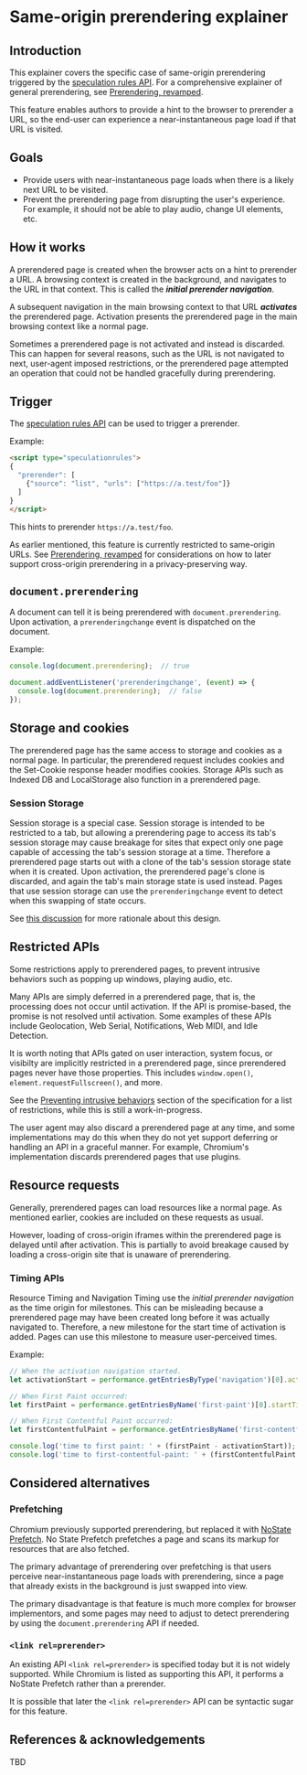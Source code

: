# Same-origin prerendering explainer

## Introduction

This explainer covers the specific case of same-origin prerendering triggered by the [speculation rules API](triggers.md). For a comprehensive explainer of general prerendering, see [Prerendering, revamped](README.md).

This feature enables authors to provide a hint to the browser to prerender a URL, so the end-user can experience a near-instantaneous page load if that URL is visited.

## Goals

* Provide users with near-instantaneous page loads when there is a likely next URL to be visited.
* Prevent the prerendering page from disrupting the user's experience. For example, it should not be able to play audio, change UI elements, etc.

## How it works

A prerendered page is created when the browser acts on a hint to prerender a URL. A browsing context is created in the background, and navigates to the URL in that context. This is called the ***initial prerender navigation***.

A subsequent navigation in the main browsing context to that URL ***activates*** the prerendered page. Activation presents the prerendered page in the main browsing context like a normal page.

Sometimes a prerendered page is not activated and instead is discarded. This can happen for several reasons, such as the URL is not navigated to next, user-agent imposed restrictions, or the prerendered page attempted an operation that could not be handled gracefully during prerendering.

## Trigger

The [speculation rules API](triggers.md) can be used to trigger a prerender.

Example:
```html
<script type="speculationrules">
{
  "prerender": [
    {"source": "list", "urls": ["https://a.test/foo"]}
  ]
}
</script>
```

This hints to prerender `https://a.test/foo`.

As earlier mentioned, this feature is currently restricted to same-origin URLs. See [Prerendering, revamped](README.md) for considerations on how to later support cross-origin prerendering in a privacy-preserving way.

## `document.prerendering`

A document can tell it is being prerendered with `document.prerendering`. Upon activation, a `prerenderingchange` event is dispatched on the document.

Example:
```javascript
console.log(document.prerendering);  // true

document.addEventListener('prerenderingchange', (event) => {
  console.log(document.prerendering);  // false
});
```

## Storage and cookies

The prerendered page has the same access to storage and cookies as a normal page. In particular, the prerendered request includes cookies and the Set-Cookie response header modifies cookies. Storage APIs such as Indexed DB and LocalStorage also function in a prerendered page.

### Session Storage

Session storage is a special case. Session storage is intended to be restricted to a tab, but allowing a prerendering page to access its tab's session storage may cause breakage for sites that expect only one page capable of accessing the tab's session storage at a time. Therefore a prerendered page starts out with a clone of the tab's session storage state when it is created. Upon activation, the prerendered page's clone is discarded, and again the tab's main storage state is used instead. Pages that use session storage can use the `prerenderingchange` event to detect when this swapping of state occurs.

See [this discussion](https://github.com/whatwg/storage/issues/119) for more rationale about this design.

## Restricted APIs

Some restrictions apply to prerendered pages, to prevent intrusive behaviors such as popping up windows, playing audio, etc.

Many APIs are simply deferred in a prerendered page, that is, the processing does not occur until activation. If the API is promise-based, the promise is not resolved until activation. Some examples of these APIs include Geolocation, Web Serial, Notifications, Web MIDI, and Idle Detection.

It is worth noting that APIs gated on user interaction, system focus, or visibilty are implicitly restricted in a prerendered page, since prerendered pages never have those properties. This includes `window.open()`, `element.requestFullscreen()`, and more.

See the [Preventing intrusive behaviors](https://wicg.github.io/nav-speculation/#intrusive-behaviors) section of the specification for a list of restrictions, while this is still a work-in-progress.

The user agent may also discard a prerendered page at any time, and some implementations may do this when they do not yet support deferring or handling an API in a graceful manner. For example, Chromium's implementation discards prerendered pages that use plugins.

## Resource requests

Generally, prerendered pages can load resources like a normal page. As mentioned earlier, cookies are included on these requests as usual.

However, loading of cross-origin iframes within the prerendered page is delayed until after activation. This is partially to avoid breakage caused by loading a cross-origin site that is unaware of prerendering.

### Timing APIs

Resource Timing and Navigation Timing use the <em>initial prerender navigation</em> as the time origin for milestones. This can be misleading because a prerendered page may have been created long before it was actually navigated to. Therefore, a new milestone for the start time of activation is added. Pages can use this milestone to measure user-perceived times.

Example:
```javascript
// When the activation navigation started.
let activationStart = performance.getEntriesByType('navigation')[0].activationStart;

// When First Paint occurred:
let firstPaint = performance.getEntriesByName('first-paint')[0].startTime;

// When First Contentful Paint occurred:
let firstContentfulPaint = performance.getEntriesByName('first-contentful-paint')[0].startTime;

console.log('time to first paint: ' + (firstPaint - activationStart));
console.log('time to first-contentful-paint: ' + (firstContentfulPaint - activationStart));
```

## Considered alternatives

### Prefetching

Chromium previously supported prerendering, but replaced it with [NoState Prefetch](https://developers.google.com/web/updates/2018/07/nostate-prefetch). No State Prefetch prefetches a page and scans its markup for resources that are also fetched.

The primary advantage of prerendering over prefetching is that users perceive near-instantaneous page loads with prerendering, since a page that already exists in the background is just swapped into view.

The primary disadvantage is that feature is much more complex for browser implementors, and some pages may need to adjust to detect prerendering by using the `document.prerendering` API if needed.

### `<link rel=prerender>`

An existing API `<link rel=prerender>` is specified today but it is not widely supported. While Chromium is listed as supporting this API, it performs a NoState Prefetch rather than a prerender.

It is possible that later the `<link rel=prerender>` API can be syntactic sugar for this feature.

## References & acknowledgements

TBD
